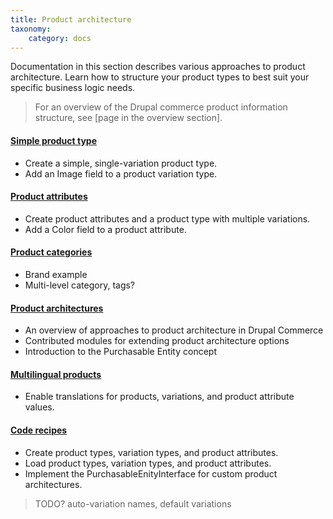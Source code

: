 ```yaml
---
title: Product architecture
taxonomy:
    category: docs
---
```


Documentation in this section describes various approaches to product architecture. Learn how to structure your product types to best suit your specific business logic needs.

>For an overview of the Drupal commerce product information structure, see [page in the overview section].

#### [Simple product type](01.simple-product)
- Create a simple, single-variation product type.
- Add an Image field to a product variation type.

#### [Product attributes](02.product-attributes)
- Create product attributes and a product type with multiple variations.
- Add a Color field to a product attribute.

#### [Product categories](03.product-categories)
 - Brand example
 - Multi-level category, tags?

#### [Product architectures](04.product-architectures)
 - An overview of approaches to product architecture in Drupal Commerce
 - Contributed modules for extending product architecture options
 - Introduction to the Purchasable Entity concept

#### [Multilingual products](05.multilingual-products)
- Enable translations for products, variations, and product attribute values.

#### [Code recipes](10.code-recipes)
 - Create product types, variation types, and product attributes.
 - Load product types, variation types, and product attributes.
 - Implement the PurchasableEnityInterface for custom product architectures.

> TODO?  auto-variation names, default variations